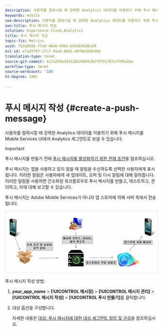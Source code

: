 ```yaml
---
description: 사용자를 참여시킬 때 강력한 Analytics 데이터를 이용하기 위해 푸시 메시지를 Mobile Services UI에서 Analytics 세그먼트로 보낼 수 있습니다.
keywords: mobile
seo-description: 사용자를 참여시킬 때 강력한 Analytics 데이터를 이용하기 위해 푸시 메시지를 Mobile Services UI에서 Analytics 세그먼트로 보낼 수 있습니다.
seo-title: 푸시 메시지 작성
solution: Experience Cloud,Analytics
title: 푸시 메시지 작성
topic-fix: Metrics
uuid: fb2a6026-f7e6-40e6-999e-b43db35d6c69
exl-id: e7ad3797-17c7-41ad-8b65-d9f8e5b01960
translation-type: tm+mt
source-git-commit: 4c2a255b343128d2904530279751767e7f99a10a
workflow-type: tm+mt
source-wordcount: '188'
ht-degree: 100%

---
```


# 푸시 메시지 작성 {#create-a-push-message}

사용자를 참여시킬 때 강력한 Analytics 데이터를 이용하기 위해 푸시 메시지를 Mobile Services UI에서 Analytics 세그먼트로 보낼 수 있습니다.

>[!IMPORTANT]
>
>푸시 메시지를 만들기 전에 [푸시 메시지를 활성화하기 위한 전제 조건](/help/using/c-manage-app-settings/c-mob-confg-app/configure-push-messaging/prerequisites-push-messaging.md)을 참조하십시오.

푸시 메시지는 앱을 사용하고 있지 않을 때 알림을 수신하도록 선택한 사용자에게 표시됩니다. 이러한 알림은 사용자에게 새 업데이트, 오퍼 및 다시 알림에 대해 알려줍니다. 이러한 알림을 사용하면 간소화된 워크플로우로 푸시 메시지를 만들고, 테스트하고, 관리하고, 이에 대해 보고할 수 있습니다.

푸시 메시지는 Adobe Mobile Services가 아니라 앱 스토어에 의해 서버 측에서 전송됩니다.

![](assets/push_message_diagram.png)

푸시 메시지 작성 방법:

1. ***your_app_name*** > **[!UICONTROL 메시징]** > **[!UICONTROL 메시지 관리]** > **[!UICONTROL 메시지 작성]** > **[!UICONTROL 푸시 만들기]**&#x200B;를 클릭합니다.
1. 대상 옵션을 구성합니다.

   자세한 내용은 [대상: 푸시 메시지에 대한 대상 세그먼트 정의 및 구성](/help/using/in-app-messaging/t-create-push-message/c-audience-push-message.md)을 참조하십시오.
